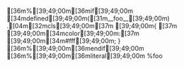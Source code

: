 [36m%[39;49;00m[36mif[39;49;00m [34mdefined[39;49;00m([31m__foo__[39;49;00m)
.[04m[32mcls[39;49;00m[37m [39;49;00m{
[37m  [39;49;00m[34mcolor[39;49;00m:[37m [39;49;00m[34m#fff[39;49;00m;
}
[36m%[39;49;00m[36mendif[39;49;00m
[36m%[39;49;00m[36mliteral[39;49;00m %foo
